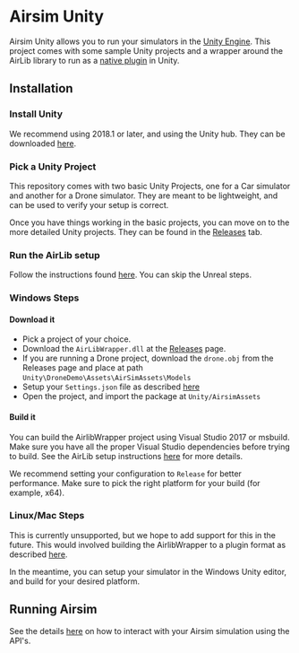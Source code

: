 # Airsim Unity

Airsim Unity allows you to run your simulators in the [Unity Engine](https://unity3d.com/). This project comes with some sample Unity projects and a wrapper around the AirLib library to run as a [native plugin](https://docs.unity3d.com/Manual/NativePlugins.html) in Unity.

## Installation

### Install Unity
We recommend using 2018.1 or later, and using the Unity hub. They can be downloaded [here](https://unity3d.com/get-unity/download).  

### Pick a Unity Project
This repository comes with two basic Unity Projects, one for a Car simulator and another for a Drone simulator. They are meant to be lightweight, and can be used to verify your setup is correct.

Once you have things working in the basic projects, you can move on to the more detailed Unity projects. They can be found in the [Releases](https://github.com/Microsoft/AirSim/releases) tab. 

### Run the AirLib setup
Follow the instructions found [here](https://github.com/Microsoft/AirSim/blob/master/docs/build_windows.md). You can skip the Unreal steps.

### Windows Steps

#### Download it
* Pick a project of your choice. 
* Download the `AirLibWrapper.dll` at the [Releases](https://github.com/Microsoft/AirSim/releases) page.
* If you are running a Drone project, download the `drone.obj` from the Releases page and place at path `Unity\DroneDemo\Assets\AirSimAssets\Models`
* Setup your `Settings.json` file as described [here](https://github.com/Microsoft/AirSim/blob/master/docs/settings.md)
* Open the project, and import the package at `Unity/AirsimAssets`

#### Build it
You can build the AirlibWrapper project using Visual Studio 2017 or msbuild. Make sure you have all the proper Visual Studio dependencies before trying to build. See the AirLib setup instructions [here](https://github.com/Microsoft/AirSim/blob/master/docs/build_windows.md) for more details.

We recommend setting your configuration to `Release` for better performance. Make sure to pick the right platform for your build (for example, x64).

### Linux/Mac Steps
This is currently unsupported, but we hope to add support for this in the future. This would involved building the AirlibWrapper to a plugin format as described [here](https://docs.unity3d.com/Manual/PluginsForDesktop.html).

In the meantime, you can setup your simulator in the Windows Unity editor, and build for your desired platform.

## Running Airsim

See the details [here](https://github.com/Microsoft/AirSim/blob/master/docs/apis.md) on how to interact with your Airsim simulation using the API's.  

